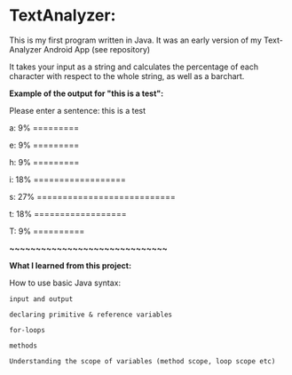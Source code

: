 # TextAnalyzer:

This is my first program written in Java. It was an early version of my
Text-Analyzer Android App (see repository)

It takes your input as a string and calculates the percentage
of each character with respect to the whole string, as well as a barchart.

**Example of the output for "this is a test":**

Please enter a sentence: this is a test
  
  a: 9%  =========

  e: 9%  =========

  h: 9%  =========

  i: 18% ==================

s: 27% ===========================

  t: 18% ==================

  T: 9% ==========

**~~~~~~~~~~~~~~~~~~~~~~~~~~~~~~**

**What I learned from this project:**

How to use basic Java syntax:
    
    input and output

    declaring primitive & reference variables
    
    for-loops

    methods

    Understanding the scope of variables (method scope, loop scope etc)
